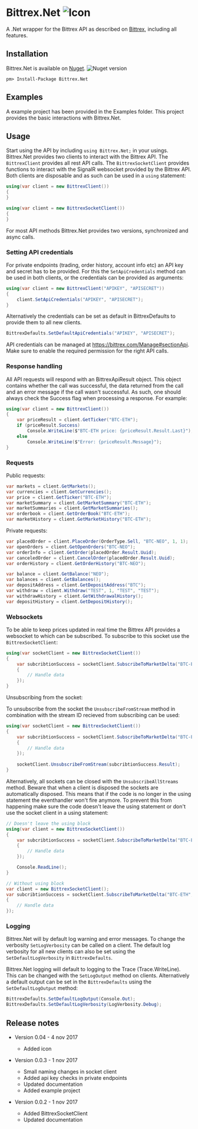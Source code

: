 # Bittrex.Net ![Icon](https://github.com/JKorf/Bittrex.Net/blob/master/Resources/icon.png?raw=true)

A .Net wrapper for the Bittrex API as described on [Bittrex](https://bittrex.com/Home/Api), including all features.
## Installation
Bittrex.Net is available on [Nuget](https://www.nuget.org/packages/Bittrex.Net/). ![Nuget version](https://img.shields.io/nuget/v/bittrex.net.svg)
```
pm> Install-Package Bittrex.Net
```

## Examples
A example project has been provided in the Examples folder. This project provides the basic interactions with Bittrex.Net.

## Usage
Start using the API by including `using Bittrex.Net;` in your usings.
Bittrex.Net provides two clients to interact with the Bittrex API. The `BittrexClient` provides all rest API calls. The `BittrexSocketClient` provides functions to interact with the SignalR websocket provided by the Bittrex API. Both clients are disposable and as such can be used in a `using` statement:
```C#
using(var client = new BittrexClient())
{
}

using(var client = new BittrexSocketClient())
{
}
```

For most API methods Bittrex.Net provides two versions, synchronized and async calls. 

### Setting API credentials
For private endpoints (trading, order history, account info etc) an API key and secret has to be provided. For this the `SetApiCredentials` method can be used in both clients, or the credentials can be provided as arguments:
```C#
using(var client = new BittrexClient("APIKEY", "APISECRET"))
{
	client.SetApiCredentials("APIKEY", "APISECRET");
}
```
Alternatively the credentials can be set as default in BittrexDefaults to provide them to all new clients.
```C#
BittrexDefaults.SetDefaultApiCredentials("APIKEY", "APISECRET");
```
API credentials can be managed at https://bittrex.com/Manage#sectionApi. Make sure to enable the required permission for the right API calls.

### Response handling
All API requests will respond with an BittrexApiResult object. This object contains whether the call was successful, the data returned from the call and an error message if the call wasn't successful. As such, one should always check the Success flag when processing a response.
For example:
```C#
using(var client = new BittrexClient())
{
	var priceResult = client.GetTicker("BTC-ETH");
	if (priceResult.Success)
		Console.WriteLine($"BTC-ETH price: {priceResult.Result.Last}");
	else
		Console.WriteLine($"Error: {priceResult.Message}");
}
```

### Requests
Public requests:
```C#
var markets = client.GetMarkets();
var currencies = client.GetCurrencies();
var price = client.GetTicker("BTC-ETH");
var marketSummary = client.GetMarketSummary("BTC-ETH");
var marketSummaries = client.GetMarketSummaries();
var orderbook = client.GetOrderBook("BTC-ETH");
var marketHistory = client.GetMarketHistory("BTC-ETH");
```

Private requests:
```C#
var placedOrder = client.PlaceOrder(OrderType.Sell, "BTC-NEO", 1, 1);
var openOrders = client.GetOpenOrders("BTC-NEO");
var orderInfo = client.GetOrder(placedOrder.Result.Uuid);
var canceledOrder = client.CancelOrder(placedOrder.Result.Uuid);
var orderHistory = client.GetOrderHistory("BTC-NEO");

var balance = client.GetBalance("NEO");
var balances = client.GetBalances();
var depositAddress = client.GetDepositAddress("BTC");
var withdraw = client.Withdraw("TEST", 1, "TEST", "TEST");
var withdrawHistory = client.GetWithdrawalHistory();
var depositHistory = client.GetDepositHistory();
```

### Websockets
To be able to keep prices updated in real time the Bittrex API provides a websocket to which can be subscribed. To subscribe to this socket use the `BittrexSocketClient`:
```C#
using(var socketClient = new BittrexSocketClient())
{
	var subcribtionSuccess = socketClient.SubscribeToMarketDelta("BTC-ETH", data =>
	{
		// Handle data
	});
}
```

Unsubscribing from the socket:

To unsubscribe from the socket the `UnsubscribeFromStream` method in combination with the stream ID recieved from subscribing can be used:
```C#
using(var socketClient = new BittrexSocketClient())
{
	var subcribtionSuccess = socketClient.SubscribeToMarketDelta("BTC-ETH", data =>
	{
		// Handle data
	});
	
	socketClient.UnsubscribeFromStream(subcribtionSuccess.Result);
}
```

Alternatively, all sockets can be closed with the `UnsubscribeAllStreams` method. Beware that when a client is disposed the sockets are automatically disposed. This means that if the code is no longer in the using statement the eventhandler won't fire anymore. To prevent this from happening make sure the code doesn't leave the using statement or don't use the socket client in a using statement:
```C#
// Doesn't leave the using block
using(var client = new BittrexSocketClient())
{
	var subcribtionSuccess = socketClient.SubscribeToMarketDelta("BTC-ETH", data =>
	{
		// Handle data
	});

	Console.ReadLine();
}

// Without using block
var client = new BittrexSocketClient();
var subcribtionSuccess = socketClient.SubscribeToMarketDelta("BTC-ETH", data =>
{
	// Handle data
});
```

### Logging
Bittrex.Net will by default log warning and error messages. To change the verbosity `SetLogVerbosity` can be called on a client. The default log verbosity for all new clients can also be set using the `SetDefaultLogVerbosity` in `BittrexDefaults`.

Bittrex.Net logging will default to logging to the Trace (Trace.WriteLine). This can be changed with the `SetLogOutput` method on clients. Alternatively a default output can be set in the `BittrexDefaults` using the `SetDefaultLogOutput` method:
```C#
BittrexDefaults.SetDefaultLogOutput(Console.Out);
BittrexDefaults.SetDefaultLogVerbosity(LogVerbosity.Debug);
```


## Release notes
* Version 0.04 - 4 nov 2017
	* Added icon

* Version 0.0.3 - 1 nov 2017
	* Small naming changes in socket client
	* Added api key checks in private endpoints
	* Updated documentation
	* Added example project

* Version 0.0.2 - 1 nov 2017
	* Added BittrexSocketClient
	* Updated documentation